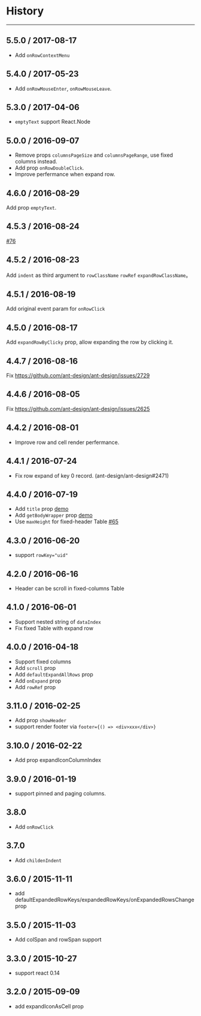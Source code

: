 # History
----

## 5.5.0 / 2017-08-17

- Add `onRowContextMenu`

## 5.4.0 / 2017-05-23

- Add `onRowMouseEnter`, `onRowMouseLeave`.

## 5.3.0 / 2017-04-06

- `emptyText` support React.Node

## 5.0.0 / 2016-09-07

- Remove props `columnsPageSize` and `columnsPageRange`, use fixed columns instead.
- Add prop `onRowDoubleClick`.
- Improve perfermance when expand row.

## 4.6.0 / 2016-08-29

Add prop `emptyText`.

## 4.5.3 / 2016-08-24

[#76](https://github.com/react-component/table/pull/76)

## 4.5.2 / 2016-08-23

Add `indent` as third argument to `rowClassName` `rowRef` `expandRowClassName`。

## 4.5.1 / 2016-08-19

Add original event param for `onRowClick`

## 4.5.0 / 2016-08-17

Add `expandRowByClicky` prop, allow expanding the row by clicking it.

## 4.4.7 / 2016-08-16

Fix https://github.com/ant-design/ant-design/issues/2729

## 4.4.6 / 2016-08-05

Fix https://github.com/ant-design/ant-design/issues/2625

## 4.4.2 / 2016-08-01

- Improve row and cell render perfermance.

## 4.4.1 / 2016-07-24

-  Fix row expand of key 0 record. (ant-design/ant-design#2471)

## 4.4.0 / 2016-07-19

- Add `title` prop [demo](http://react-component.github.io/table/examples/title-and-footer.html)
- Add `getBodyWrapper` prop [demo](http://react-component.github.io/table/examples/animation.html)
- Use `maxHeight` for fixed-header Table [#65](https://github.com/react-component/table/issues/65)

## 4.3.0 / 2016-06-20

- support `rowKey="uid"`

## 4.2.0 / 2016-06-16

- Header can be scroll in fixed-columns Table

## 4.1.0 / 2016-06-01

- Support nested string of `dataIndex`
- Fix fixed Table with expand row

## 4.0.0 / 2016-04-18

- Support fixed columns
- Add `scroll` prop
- Add `defaultExpandAllRows` prop
- Add `onExpand` prop
- Add `rowRef` prop

## 3.11.0 / 2016-02-25

- Add prop `showHeader`
- support render footer via `footer={() => <div>xxx</div>}`

## 3.10.0 / 2016-02-22

- Add prop expandIconColumnIndex

## 3.9.0 / 2016-01-19

- support pinned and paging columns.

## 3.8.0

- Add `onRowClick`

## 3.7.0

- Add `childenIndent`

## 3.6.0 / 2015-11-11

- add defaultExpandedRowKeys/expandedRowKeys/onExpandedRowsChange prop

## 3.5.0 / 2015-11-03

- Add colSpan and rowSpan support

## 3.3.0 / 2015-10-27

- support react 0.14

## 3.2.0 / 2015-09-09

- add expandIconAsCell prop
